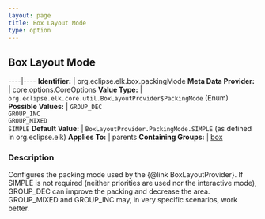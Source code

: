 ```yaml
---
layout: page
title: Box Layout Mode
type: option
---
```

## Box Layout Mode

----|----
**Identifier:** | org.eclipse.elk.box.packingMode
**Meta Data Provider:** | core.options.CoreOptions
**Value Type:** | `org.eclipse.elk.core.util.BoxLayoutProvider$PackingMode` (Enum)
**Possible Values:** | `GROUP_DEC`<br>`GROUP_INC`<br>`GROUP_MIXED`<br>`SIMPLE`
**Default Value:** | `BoxLayoutProvider.PackingMode.SIMPLE` (as defined in org.eclipse.elk)
**Applies To:** | parents
**Containing Groups:** | [box](org-eclipse-elk-box)

### Description

Configures the packing mode used by the {@link BoxLayoutProvider}. If SIMPLE is not required (neither priorities are used nor the interactive mode), GROUP_DEC can improve the packing and decrease the area. GROUP_MIXED and GROUP_INC may, in very specific scenarios, work better.

